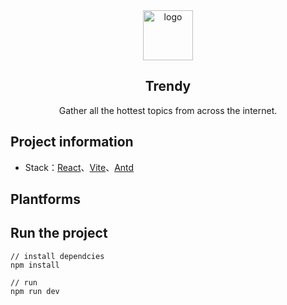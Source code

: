 <div align="center">
<img alt="logo" src="./public/logo.svg" width="80"/>
<h2>Trendy</h2>
<p>Gather all the hottest topics from across the internet.</p>
</div>

## Project information

- Stack：[React](https://react.dev/)、[Vite](https://www.vitejs.net/)、[Antd](https://ant-design.antgroup.com/)

## Plantforms

## Run the project

```
// install dependcies
npm install

// run
npm run dev
```
